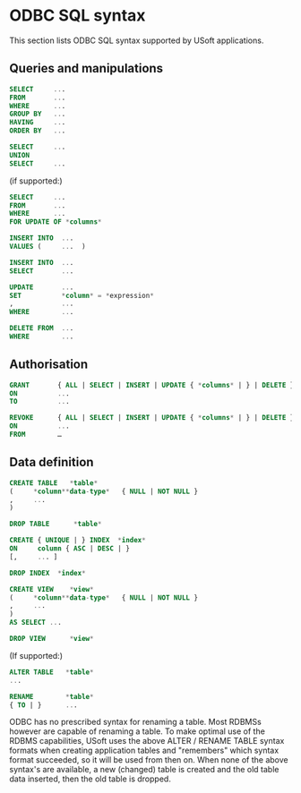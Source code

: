 # ODBC SQL syntax

This section lists ODBC SQL syntax supported by USoft applications.

## Queries and manipulations

```sql
SELECT     ...
FROM       ...
WHERE      ...
GROUP BY   ...
HAVING     ...
ORDER BY   ...
```

```sql
SELECT     ...
UNION
SELECT     ...
```

(if supported:)

```sql
SELECT     ...
FROM       ...
WHERE      ...
FOR UPDATE OF *columns*
```

```sql
INSERT INTO  ...
VALUES (     ...  )
```

```sql
INSERT INTO  ...
SELECT       ...
```

```sql
UPDATE       ...
SET          *column* = *expression*
,            ...
WHERE        ...
```

```sql
DELETE FROM  ...
WHERE        ...
```

## Authorisation

```sql
GRANT       { ALL | SELECT | INSERT | UPDATE { *columns* | } | DELETE }
ON          ...
TO          ...
```

```sql
REVOKE      { ALL | SELECT | INSERT | UPDATE { *columns* | } | DELETE }
ON          ...
FROM        …
```

## Data definition

```sql
CREATE TABLE   *table*
(     *column**data-type*   { NULL | NOT NULL }
,     ...
)
```

```sql
DROP TABLE      *table*
```

```sql
CREATE { UNIQUE | } INDEX  *index*
ON     column { ASC | DESC | }
[,     ... ]
```

```sql
DROP INDEX  *index*
```

```sql
CREATE VIEW    *view*
(     *column**data-type*   { NULL | NOT NULL }
,     ...
)
AS SELECT ...
```

```sql
DROP VIEW      *view*
```

(If supported:)

```sql
ALTER TABLE   *table*
...
```

```sql
RENAME        *table*
{ TO | }      ...
```

ODBC has no prescribed syntax for renaming a table. Most RDBMSs however are capable of renaming a table. To make optimal use of the RDBMS capabilities, USoft uses the above ALTER / RENAME TABLE syntax formats when creating application tables and "remembers" which syntax format succeeded, so it will be used from then on. When none of the above syntax's are available, a new (changed) table is created and the old table data inserted, then the old table is dropped.